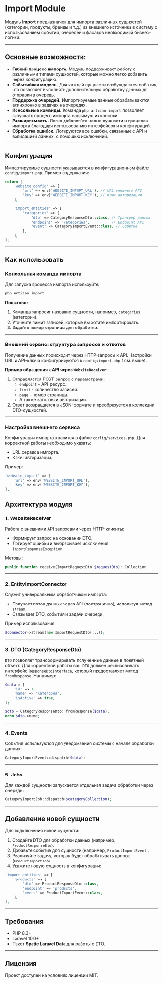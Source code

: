 # Import Module

Модуль **Import** предназначен для импорта различных сущностей (категории, продукты, бренды и т.д.) из внешнего
источника в систему с использованием событий, очередей и фасадов необходимой бизнес-логики.

---

## Основные возможности:

- **Гибкий процесс импорта.** Модуль поддерживает работу с различными типами сущностей, которые можно легко добавить
  через конфигурацию.
- **Событийная модель.** Для каждой сущности возбуждаются события, что позволяет выполнять дополнительную обработку
  данных до отправки в очередь.
- **Поддержка очередей.** Импортируемые данные обрабатываются асинхронно в задачах на очередях.
- **Консольные команды.** Команда `php artisan import` позволяет запускать процесс импорта напрямую из консоли.
- **Расширяемость.** Легко добавляйте новые сущности и процессы импорта благодаря использованию интерфейсов и
  конфигураций.
- **Обработка ошибок.** Логируются все ошибки, связанные с API и валидацией данных, с помощью исключений.

---

## Конфигурация

Импортируемые сущности указываются в конфигурационном файле `config/import.php`.
Пример содержания:

```php
return [
    'website_config' => [
        'url' => env('WEBSITE_IMPORT_URL'), // URL внешнего API
        'key' => env('WEBSITE_IMPORT_KEY'), // Ключ авторизации
    ],

    'import_entities' => [
        'categories' => [
            'dto' => CategoryResponseDto::class, // Трансфер данных
            'endpoint' => 'categories',          // Endpoint API
            'event' => CategoryImportEvent::class, // Событие
        ],
    ],
];
```

---

## Как использовать

### Консольная команда импорта

Для запуска процесса импорта используйте:

```bash
php artisan import
```

**Пошагово:**

1. Команда запросит название сущности, например, `categories` (категории).
2. Уточните лимит записей, которые вы хотите импортировать.
3. Задайте номер страницы для обработки.

---

### Внешний сервис: структура запросов и ответов

Получение данных происходит через HTTP-запросы к API. Настройки URL и API-ключа конфигурируются в `config/import.php` (
см. выше).

**Пример обращения к API через `WebsiteReceiver`:**

1. Отправляется POST-запрос с параметрами:
    - `endpoint` - API-ресурс.
    - `limit` - количество записей.
    - `page` - номер страницы.
    - А также заголовки авторизации.
2. Ответ возвращается в JSON-формате и преобразуется в коллекции DTO-сущностей.

___

### Настройка внешнего сервиса

Конфигурация импорта хранится в файле `config/services.php`. Для корректной работы необходимо указать:

- URL сервиса импорта.
- Ключ авторизации.

Пример:

```php
'website_import' => [
    'url' => env('WEBSITE_IMPORT_URL'),
    'key' => env('WEBSITE_IMPORT_KEY'),
],
```

## Архитектура модуля

### 1. **WebsiteReceiver**

Работа с внешними API запросами через HTTP-клиенты:

- Формирует запрос на основании DTO.
- Логирует ошибки и выбрасывает исключения: `ImportResponseException`.

Методы:

```php
public function receive(ImportRequestDto $requestDto): Collection
```

---

### 2. **EntityImportConnector**

Служит универсальным обработчиком импорта:

- Получает поток данных через API (постранично), используя метод `stream`.
- Связывает DTO, события и задачи очереди.

Пример использования:

```php
$connector->stream(new ImportRequestDto(...));
```

---

### 3. **DTO (CategoryResponseDto)**

`DTO` позволяет трансформировать полученные данные в понятный объект. Для корректной работы ваш `DTO` должен
реализовывать интерфейс `ResponseDtoInterface`, который предоставляет метод `fromResponse`.
Например:

```php
$data = [
    'id' => 1,
    'name' => 'Категория',
    'isActive' => true,
];

$dto = CategoryResponseDto::fromResponse($data);
echo $dto->name;
```

---

### 4. **Events**

События используются для уведомления системы о начале обработки данных:

```php
CategoryImportEvent::dispatch($data);
```

---

### 5. **Jobs**

Для каждой сущности запускается отдельная задача обработки через очередь:

```php
CategoryImportJob::dispatch($categoryCollection);
```

---

## Добавление новой сущности

Для подключения новой сущности:

1. Создайте DTO для обработки данных (например, `ProductResponseDto`).
2. Добавьте событие для сущности (например, `ProductImportEvent`).
3. Реализуйте задачу, которая будет обрабатывать данные (`ProductImportJob`).
4. Укажите новую сущность в конфигурации:

```php
'import_entities' => [
    'products' => [
        'dto' => ProductResponseDto::class,
        'endpoint' => 'products',
        'event' => ProductImportEvent::class,
    ],
],
```

---

## Требования

- PHP 8.3+
- Laravel 10.0+
- Пакет **Spatie Laravel Data** для работы с DTO.

---

## Лицензия

Проект доступен на условиях лицензии MIT.
